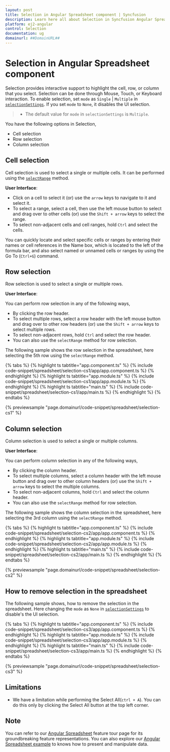 ```yaml
---
layout: post
title: Selection in Angular Spreadsheet component | Syncfusion
description: Learn here all about Selection in Syncfusion Angular Spreadsheet component of Syncfusion Essential JS 2 and more.
platform: ej2-angular
control: Selection 
documentation: ug
domainurl: ##DomainURL##
---
```


# Selection in Angular Spreadsheet component

Selection provides interactive support to highlight the cell, row, or column that you select. Selection can be done through Mouse, Touch, or Keyboard interaction. To enable selection, set `mode` as `Single` | `Multiple` in [`selectionSettings`](https://ej2.syncfusion.com/angular/documentation/api/spreadsheet/#selectionsettings). If you set `mode` to `None`, it disables the UI selection.

> * The default value for `mode` in  `selectionSettings` is `Multiple`.

You have the following options in Selection,

* Cell selection
* Row selection
* Column selection

## Cell selection

Cell selection is used to select a single or multiple cells. It can be performed using the [`selectRange`](https://ej2.syncfusion.com/angular/documentation/api/spreadsheet/#selectRange) method.

**User Interface**:

* Click on a cell to select it (or) use the `arrow` keys to navigate to it and select it.
* To select a range, select a cell, then use the left mouse button to select and drag over to other cells (or) use the `Shift + arrow` keys to select the range.
* To select non-adjacent cells and cell ranges, hold `Ctrl` and select the cells.

You can quickly locate and select specific cells or ranges by entering their names or cell references in the Name box, which is located to the left of the formula bar, and also select named or unnamed cells or ranges by using the Go To (`Ctrl+G`) command.

## Row selection

Row selection is used to select a single or multiple rows.

**User Interface**:

You can perform row selection in any of the following ways,

* By clicking the row header.
* To select multiple rows, select a row header with the left mouse button and drag over to other row headers (or) use the `Shift + arrow` keys to select multiple rows.
* To select non-adjacent rows, hold `Ctrl` and select the row header.
* You can also use the `selectRange` method for row selection.

The following sample shows the row selection in the spreadsheet, here selecting the 5th row using the `selectRange` method.

{% tabs %}
{% highlight ts tabtitle="app.component.ts" %}
{% include code-snippet/spreadsheet/selection-cs1/app/app.component.ts %}
{% endhighlight %}
{% highlight ts tabtitle="app.module.ts" %}
{% include code-snippet/spreadsheet/selection-cs1/app/app.module.ts %}
{% endhighlight %}
{% highlight ts tabtitle="main.ts" %}
{% include code-snippet/spreadsheet/selection-cs1/app/main.ts %}
{% endhighlight %}
{% endtabs %}
  
{% previewsample "page.domainurl/code-snippet/spreadsheet/selection-cs1" %}

## Column selection

Column selection is used to select a single or multiple columns.

**User Interface**:

You can perform column selection in any of the following ways,

* By clicking the column header.
* To select multiple columns, select a column header with the left mouse button and drag over to other column headers (or) use the `Shift + arrow` keys to select the multiple columns.
* To select non-adjacent columns, hold `Ctrl` and select the column header.
* You can also use the `selectRange` method for row selection.

The following sample shows the column selection in the spreadsheet, here selecting the 3rd column using  the `selectRange` method.

{% tabs %}
{% highlight ts tabtitle="app.component.ts" %}
{% include code-snippet/spreadsheet/selection-cs2/app/app.component.ts %}
{% endhighlight %}
{% highlight ts tabtitle="app.module.ts" %}
{% include code-snippet/spreadsheet/selection-cs2/app/app.module.ts %}
{% endhighlight %}
{% highlight ts tabtitle="main.ts" %}
{% include code-snippet/spreadsheet/selection-cs2/app/main.ts %}
{% endhighlight %}
{% endtabs %}
  
{% previewsample "page.domainurl/code-snippet/spreadsheet/selection-cs2" %}

## How to remove selection in the spreadsheet

The following sample shows, how to remove the selection in the spreadsheet. Here changing the `mode` as `None` in [`selectionSettings`](https://ej2.syncfusion.com/angular/documentation/api/spreadsheet/#selectionsettings) to disable's the UI selection.

{% tabs %}
{% highlight ts tabtitle="app.component.ts" %}
{% include code-snippet/spreadsheet/selection-cs3/app/app.component.ts %}
{% endhighlight %}
{% highlight ts tabtitle="app.module.ts" %}
{% include code-snippet/spreadsheet/selection-cs3/app/app.module.ts %}
{% endhighlight %}
{% highlight ts tabtitle="main.ts" %}
{% include code-snippet/spreadsheet/selection-cs3/app/main.ts %}
{% endhighlight %}
{% endtabs %}
  
{% previewsample "page.domainurl/code-snippet/spreadsheet/selection-cs3" %}

## Limitations

* We have a limitation while performing the Select All(`ctrl + A`). You can do this only by clicking the Select All button at the top left corner.

## Note

You can refer to our [Angular Spreadsheet](https://www.syncfusion.com/angular-ui-components/angular-spreadsheet) feature tour page for its groundbreaking feature representations. You can also explore our [Angular Spreadsheet example](https://ej2.syncfusion.com/angular/demos/#/material/spreadsheet/default) to knows how to present and manipulate data.